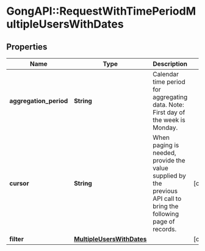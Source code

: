 # GongAPI::RequestWithTimePeriodMultipleUsersWithDates

## Properties
Name | Type | Description | Notes
------------ | ------------- | ------------- | -------------
**aggregation_period** | **String** | Calendar time period for aggregating data. Note: First day of the week is Monday. | 
**cursor** | **String** | When paging is needed, provide the value supplied by the previous API call to bring the following page of records. | [optional] 
**filter** | [**MultipleUsersWithDates**](MultipleUsersWithDates.md) |  | [optional] 

